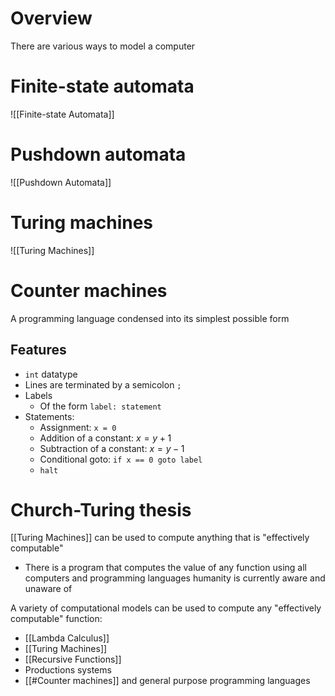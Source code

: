 # Overview
There are various ways to model a computer

# Finite-state automata
![[Finite-state Automata]]


# Pushdown automata
![[Pushdown Automata]]

# Turing machines
![[Turing Machines]]

# Counter machines
A programming language condensed into its simplest possible form

## Features
- `int` datatype
- Lines are terminated by a semicolon `;`
- Labels
	- Of the form `label: statement`
- Statements:
	- Assignment: `x = 0`
	- Addition of a constant: $x = y + 1$
	- Subtraction of a constant: $x = y - 1$
	- Conditional goto: `if x == 0 goto label`
	- `halt`

# Church-Turing thesis
[[Turing Machines]] can be used to compute anything that is "effectively computable"
- There is a program that computes the value of any function using all computers and programming languages humanity is currently aware and unaware of
 
 A variety of computational models can be used to compute any "effectively computable" function: 
 - [[Lambda Calculus]]
 - [[Turing Machines]]
 - [[Recursive Functions]]
 - Productions systems
 - [[#Counter machines]] and general purpose programming languages